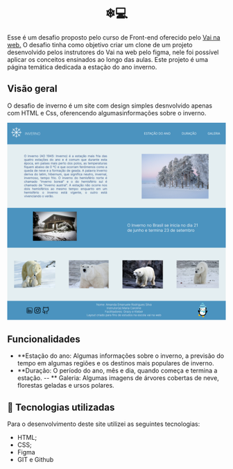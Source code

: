 <h1 align="center">
❄💻<Desafio - Inverno>
</h1>
Esse é um desafio proposto pelo curso de Front-end oferecido pelo  <a href = "https://vainaweb.com.br/">Vai na web.</a>
O desafio tinha como objetivo criar um clone de um projeto desenvolvido pelos instrutores do Vai na web pelo figma, nele foi possível aplicar os conceitos ensinados ao longo das aulas. Este projeto é uma página temática dedicada a estação do ano inverno.

## Visão geral 
O desafio de inverno é um site com design simples desnvolvido apenas com HTML e Css, oferencendo algumasinformações sobre o inverno.

![Resultado final do projeto](assets/designfinal.png)

## Funcionalidades 
- **Estação do ano: Algumas informações sobre o inverno, a previsão do tempo em algumas regiões e os destinos mais populares de inverno.
- **Duração: O período do ano, mês e dia, quando começa e termina a estação.
-- ** Galeria: Algumas imagens de árvores cobertas de neve, florestas geladas e ursos polares.

## 💼 Tecnologias utilizadas

Para o desenvolvimento deste site utilizei as seguintes tecnologias:
- HTML;
- CSS;
- Figma
- GIT e Github